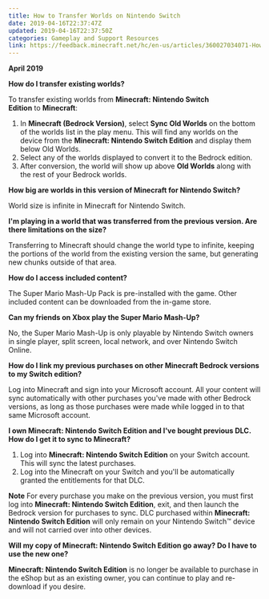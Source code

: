 ```yaml
---
title: How to Transfer Worlds on Nintendo Switch
date: 2019-04-16T22:37:47Z
updated: 2019-04-16T22:37:50Z
categories: Gameplay and Support Resources
link: https://feedback.minecraft.net/hc/en-us/articles/360027034071-How-to-Transfer-Worlds-on-Nintendo-Switch
---
```


**April 2019**

**How do I transfer existing worlds?**

To transfer existing worlds from **Minecraft: Nintendo Switch Edition** to **Minecraft**:

1.  In **Minecraft (Bedrock Version)**, select **Sync Old Worlds** on the bottom of the worlds list in the play menu. This will find any worlds on the device from the **Minecraft: Nintendo Switch Edition** and display them below Old Worlds.
2.  Select any of the worlds displayed to convert it to the Bedrock edition.
3.  After conversion, the world will show up above **Old Worlds** along with the rest of your Bedrock worlds.

**How big are worlds in this version of Minecraft for Nintendo Switch?**

World size is infinite in Minecraft for Nintendo Switch.

**I'm playing in a world that was transferred from the previous version. Are there limitations on the size?**

Transferring to Minecraft should change the world type to infinite, keeping the portions of the world from the existing version the same, but generating new chunks outside of that area.

**How do I access included content?**

The Super Mario Mash-Up Pack is pre-installed with the game. Other included content can be downloaded from the in-game store.

**Can my friends on Xbox play the Super Mario Mash-Up?**

No, the Super Mario Mash-Up is only playable by Nintendo Switch owners in single player, split screen, local network, and over Nintendo Switch Online.

**How do I link my previous purchases on other Minecraft Bedrock versions to my Switch edition?**

Log into Minecraft and sign into your Microsoft account. All your content will sync automatically with other purchases you've made with other Bedrock versions, as long as those purchases were made while logged in to that same Microsoft account.

**I own Minecraft: Nintendo Switch Edition and I've bought previous DLC. How do I get it to sync to Minecraft?**

1.  Log into **Minecraft: Nintendo Switch Edition** on your Switch account. This will sync the latest purchases.
2.  Log into the Minecraft on your Switch and you'll be automatically granted the entitlements for that DLC.

**Note** For every purchase you make on the previous version, you must first log into **Minecraft: Nintendo Switch Edition**, exit, and then launch the Bedrock version for purchases to sync. DLC purchased within **Minecraft: Nintendo Switch Edition** will only remain on your Nintendo Switch™ device and will not carried over into other devices.

**Will my copy of Minecraft: Nintendo Switch Edition go away? Do I have to use the new one?**

**Minecraft: Nintendo Switch Edition** is no longer be available to purchase in the eShop but as an existing owner, you can continue to play and re-download if you desire.
